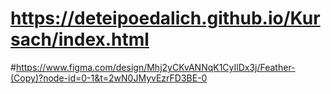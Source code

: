 # https://deteipoedalich.github.io/Kursach/index.html
#https://www.figma.com/design/Mhj2yCKvANNqK1CyIlDx3j/Feather-(Copy)?node-id=0-1&t=2wN0JMyvEzrFD3BE-0

